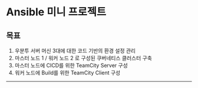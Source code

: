 # Ansible 미니 프로젝트 
## 목표
1. 우분투 서버 머신 3대에 대한 코드 기반의 환경 설정 관리
2. 마스터 노드 1 / 워커 노드 2 로 구성된 쿠버네티스 클러스터 구축
3. 마스터 노드에 CICD를 위한 TeamCity Server 구성
4. 워커 노드에 Build를 위한 TeamCity Client 구성
---

